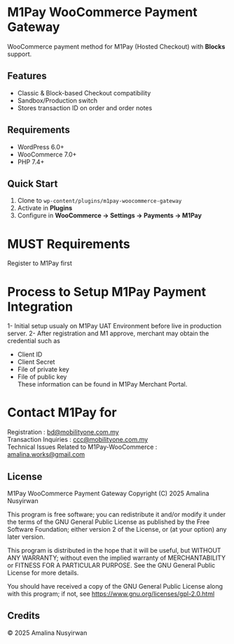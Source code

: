 # M1Pay WooCommerce Payment Gateway

WooCommerce payment method for M1Pay (Hosted Checkout) with **Blocks** support.

## Features
- Classic & Block-based Checkout compatibility  
- Sandbox/Production switch  
- Stores transaction ID on order and order notes

## Requirements
- WordPress 6.0+  
- WooCommerce 7.0+  
- PHP 7.4+

## Quick Start
1. Clone to `wp-content/plugins/m1pay-woocommerce-gateway`
2. Activate in **Plugins**
3. Configure in **WooCommerce → Settings → Payments → M1Pay**

# MUST Requirements
Register to M1Pay first  

# Process to Setup M1Pay Payment Integration
1- Initial setup usualy on M1Pay UAT Environment before live in production server.
2- After registration and M1 approve, merchant may obtain the credential such as  
   - Client ID  
   - Client Secret  
   - File of private key  
   - File of public key  
   These information can be found in M1Pay Merchant Portal.

# Contact M1Pay for
Registration : bd@mobilityone.com.my  
Transaction Inquiries : ccc@mobilityone.com.my  
Technical Issues Related to M1Pay-WooCommerce : amalina.works@gmail.com

## License
M1Pay WooCommerce Payment Gateway
Copyright (C) 2025 Amalina Nusyirwan

This program is free software; you can redistribute it and/or modify
it under the terms of the GNU General Public License as published by
the Free Software Foundation; either version 2 of the License, or
(at your option) any later version.

This program is distributed in the hope that it will be useful,
but WITHOUT ANY WARRANTY; without even the implied warranty of
MERCHANTABILITY or FITNESS FOR A PARTICULAR PURPOSE. See the
GNU General Public License for more details.

You should have received a copy of the GNU General Public License
along with this program; if not, see https://www.gnu.org/licenses/gpl-2.0.html


## Credits
© 2025 Amalina Nusyirwan
